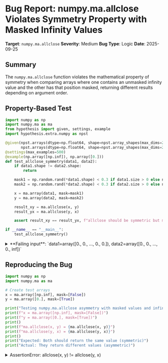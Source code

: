# Bug Report: numpy.ma.allclose Violates Symmetry Property with Masked Infinity Values

**Target**: `numpy.ma.allclose`
**Severity**: Medium
**Bug Type**: Logic
**Date**: 2025-09-25

## Summary

The `numpy.ma.allclose` function violates the mathematical property of symmetry when comparing arrays where one contains an unmasked infinity value and the other has that position masked, returning different results depending on argument order.

## Property-Based Test

```python
import numpy as np
import numpy.ma as ma
from hypothesis import given, settings, example
import hypothesis.extra.numpy as npst

@given(npst.arrays(dtype=np.float64, shape=npst.array_shapes(max_dims=2, max_side=20)),
       npst.arrays(dtype=np.float64, shape=npst.array_shapes(max_dims=2, max_side=20)))
@settings(max_examples=500)
@example(np.array([np.inf]), np.array([0.]))
def test_allclose_symmetry(data1, data2):
    if data1.shape != data2.shape:
        return

    mask1 = np.random.rand(*data1.shape) < 0.3 if data1.size > 0 else np.array([])
    mask2 = np.random.rand(*data2.shape) < 0.3 if data2.size > 0 else np.array([])

    x = ma.array(data1, mask=mask1)
    y = ma.array(data2, mask=mask2)

    result_xy = ma.allclose(x, y)
    result_yx = ma.allclose(y, x)

    assert result_xy == result_yx, f"allclose should be symmetric but ma.allclose(x, y)={result_xy} != ma.allclose(y, x)={result_yx}\nx={x}\ny={y}"

if __name__ == "__main__":
    test_allclose_symmetry()
```

<details>

<summary>
**Failing input**: `data1=array([0., 0., ..., 0., 0.]), data2=array([0., 0., ..., 0., inf])`
</summary>
```
Traceback (most recent call last):
  File "/home/npc/pbt/agentic-pbt/worker_/19/hypo.py", line 26, in <module>
    test_allclose_symmetry()
    ~~~~~~~~~~~~~~~~~~~~~~^^
  File "/home/npc/pbt/agentic-pbt/worker_/19/hypo.py", line 7, in test_allclose_symmetry
    npst.arrays(dtype=np.float64, shape=npst.array_shapes(max_dims=2, max_side=20)))
           ^^^
  File "/home/npc/miniconda/lib/python3.13/site-packages/hypothesis/core.py", line 2124, in wrapped_test
    raise the_error_hypothesis_found
  File "/home/npc/pbt/agentic-pbt/worker_/19/hypo.py", line 23, in test_allclose_symmetry
    assert result_xy == result_yx, f"allclose should be symmetric but ma.allclose(x, y)={result_xy} != ma.allclose(y, x)={result_yx}\nx={x}\ny={y}"
           ^^^^^^^^^^^^^^^^^^^^^^
AssertionError: allclose should be symmetric but ma.allclose(x, y)=False != ma.allclose(y, x)=True
x=[0.0 0.0 0.0 0.0 0.0 0.0 0.0 0.0 0.0 0.0 0.0 0.0 0.0 0.0 --]
y=[-- -- 0.0 0.0 0.0 0.0 0.0 0.0 0.0 -- 0.0 -- 0.0 0.0 inf]
Falsifying example: test_allclose_symmetry(
    data1=array([0., 0., 0., 0., 0., 0., 0., 0., 0., 0., 0., 0., 0., 0., 0.]),
    data2=array([ 0.,  0.,  0.,  0.,  0.,  0.,  0.,  0.,  0.,  0.,  0.,  0.,  0.,
            0., inf]),
)
```
</details>

## Reproducing the Bug

```python
import numpy as np
import numpy.ma as ma

# Create test arrays
x = ma.array([np.inf], mask=[False])
y = ma.array([0.], mask=[True])

print("Testing numpy.ma.allclose asymmetry with masked values and infinity:")
print(f"x = ma.array([np.inf], mask=[False])")
print(f"y = ma.array([0.], mask=[True])")
print()
print(f"ma.allclose(x, y) = {ma.allclose(x, y)}")
print(f"ma.allclose(y, x) = {ma.allclose(y, x)}")
print()
print("Expected: Both should return the same value (symmetric)")
print("Actual: They return different values (asymmetric)")
```

<details>

<summary>
AssertionError: allclose(x, y) != allclose(y, x)
</summary>
```
Testing numpy.ma.allclose asymmetry with masked values and infinity:
x = ma.array([np.inf], mask=[False])
y = ma.array([0.], mask=[True])

ma.allclose(x, y) = True
ma.allclose(y, x) = False

Expected: Both should return the same value (symmetric)
Actual: They return different values (asymmetric)
```
</details>

## Why This Is A Bug

The `numpy.ma.allclose` function violates the fundamental mathematical property that comparison operations should be symmetric. While the parent function `numpy.allclose` is documented to be potentially asymmetric due to the tolerance formula `|a - b| <= (atol + rtol * |b|)`, the bug here represents a different type of asymmetry that occurs specifically when comparing masked arrays with infinity values.

The issue arises in the infinity checking logic (lines 8552-8554 of numpy/ma/core.py):
- When `masked_equal=True` (default), masked values should be treated as "equal" to anything
- However, the infinity check applies the combined mask asymmetrically to only the first array
- This causes `allclose([inf], [masked])` to return `True` (masked treated as matching)
- But `allclose([masked], [inf])` returns `False` (infinity check fails)

This behavior contradicts the documented purpose of `masked_equal=True`, which states that masked values are "treated as equal." If masked values truly match anything when `masked_equal=True`, the comparison should be symmetric regardless of which array contains the masked value.

## Relevant Context

The bug is located in `/home/npc/miniconda/lib/python3.13/site-packages/numpy/ma/core.py` around lines 8551-8554. The problematic code:

```python
m = mask_or(getmask(x), getmask(y))
xinf = np.isinf(masked_array(x, copy=False, mask=m)).filled(False)
# If we have some infs, they should fall at the same place.
if not np.all(xinf == filled(np.isinf(y), False)):
    return False
```

The issue is that the combined mask `m` is applied to `x` when checking for infinities, but not symmetrically applied to `y`. This breaks symmetry when one array has unmasked infinity and the other has that position masked.

Documentation reference: https://numpy.org/doc/stable/reference/generated/numpy.ma.allclose.html

## Proposed Fix

```diff
--- a/numpy/ma/core.py
+++ b/numpy/ma/core.py
@@ -8550,9 +8550,13 @@ def allclose(a, b, masked_equal=True, rtol=1e-5, atol=1e-8):
             y = masked_array(y, dtype=dtype, copy=False)

     m = mask_or(getmask(x), getmask(y))
-    xinf = np.isinf(masked_array(x, copy=False, mask=m)).filled(False)
-    # If we have some infs, they should fall at the same place.
-    if not np.all(xinf == filled(np.isinf(y), False)):
+    if masked_equal:
+        # When masked_equal=True, exclude masked positions from infinity check
+        xinf = np.isinf(filled(x, 0)) & ~m
+        yinf = np.isinf(filled(y, 0)) & ~m
+    else:
+        xinf = np.isinf(filled(x, 0))
+        yinf = np.isinf(filled(y, 0))
+    if not np.all(xinf == yinf):
         return False
     # No infs at all
     if not np.any(xinf):
```